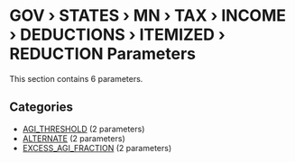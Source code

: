 # GOV › STATES › MN › TAX › INCOME › DEDUCTIONS › ITEMIZED › REDUCTION Parameters

This section contains 6 parameters.

## Categories

- [AGI_THRESHOLD](agi_threshold/index.md) (2 parameters)
- [ALTERNATE](alternate/index.md) (2 parameters)
- [EXCESS_AGI_FRACTION](excess_agi_fraction/index.md) (2 parameters)
